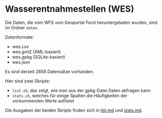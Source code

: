 # Wasserentnahmestellen (WES)

Die Daten, die vom WFS vom Geoportal Forst heruntergeladen wurden, sind im
Ordner `daten`.

Datenformate:
* wes.csv
* wes.gml2 (XML-basiert)
* wes.gpkg (SQLite-basiert)
* wes.json

Es sind derzeit 2856 Datensätze vorhanden.

Hier sind zwei Skripte:
* `list.sh`, das zeigt, wie man aus der gpkg-Datei Daten abfragen kann
* `stats.sh`, welches für einige Spalten die Häufigkeiten der vorkommenden
  Werte auflistet

Die Ausgaben der beiden Skripte finden sich in [list.md](list.md) und
[stats.md](stats.md).
